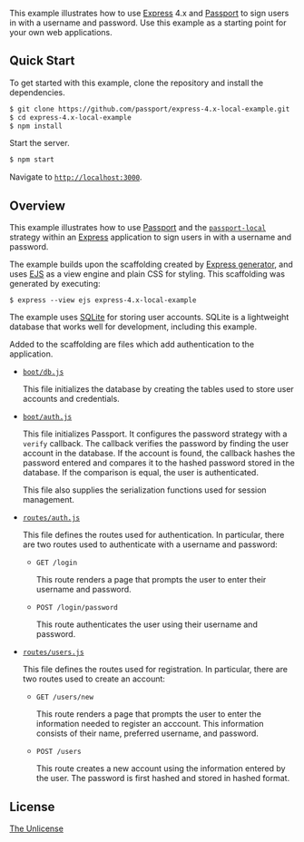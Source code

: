 This example illustrates how to use [Express](https://expressjs.com) 4.x and
[Passport](https://www.passportjs.org) to sign users in with a username and
password.  Use this example as a starting point for your own web applications.

## Quick Start

To get started with this example, clone the repository and install the
dependencies.

```bash
$ git clone https://github.com/passport/express-4.x-local-example.git
$ cd express-4.x-local-example
$ npm install
```

Start the server.

```bash
$ npm start
```

Navigate to [`http://localhost:3000`](http://localhost:3000).

## Overview

This example illustrates how to use [Passport](https://www.passportjs.org) and
the [`passport-local`](https://www.passportjs.org/packages/passport-local/)
strategy within an [Express](https://expressjs.com) application to sign users in
with a username and password.

The example builds upon the scaffolding created by [Express generator](https://expressjs.com/en/starter/generator.html),
and uses [EJS](https://ejs.co) as a view engine and plain CSS for styling.  This
scaffolding was generated by executing:

```
$ express --view ejs express-4.x-local-example
```

The example uses [SQLite](https://www.sqlite.org) for storing user accounts.
SQLite is a lightweight database that works well for development, including this
example.

Added to the scaffolding are files which add authentication to the application.

* [`boot/db.js`](boot/db.js)

  This file initializes the database by creating the tables used to store user
  accounts and credentials.
  
* [`boot/auth.js`](boot/auth.js)

  This file initializes Passport.  It configures the password strategy with a
  `verify` callback.  The callback verifies the password by finding the user
  account in the database.  If the account is found, the callback hashes the
  password entered and compares it to the hashed password stored in the
  database.  If the comparison is equal, the user is authenticated.
  
  This file also supplies the serialization functions used for session
  management.

* [`routes/auth.js`](routes/auth.js)

  This file defines the routes used for authentication.  In particular, there
  are two routes used to authenticate with a username and password:
  
  - `GET /login`
  
    This route renders a page that prompts the user to enter their username and
    password.
  
  - `POST /login/password`
  
    This route authenticates the user using their username and password.

* [`routes/users.js`](routes/users.js)

  This file defines the routes used for registration.  In particular, there are
  two routes used to create an account:
  
  - `GET /users/new`
  
    This route renders a page that prompts the user to enter the information
    needed to register an acccount.  This information consists of their name,
    preferred username, and password.
  
  - `POST /users`
  
    This route creates a new account using the information entered by the user.
    The password is first hashed and stored in hashed format.

## License

[The Unlicense](https://opensource.org/licenses/unlicense)
